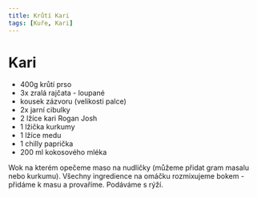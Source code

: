 ```yaml
---
title: Krůtí Kari
tags: [Kuře, Kari]
---
```


# Kari

* 400g krůtí prso 
* 3x zralá rajčata - loupané
* kousek zázvoru (velikosti palce)
* 2x jarní cibulky
* 2 lžíce kari Rogan Josh
* 1 lžička kurkumy
* 1 lžíce medu
* 1 chilly paprička
* 200 ml kokosového mléka

Wok na kterém opečeme maso na nudličky (můžeme přidat gram masalu nebo kurkumu).
Všechny ingredience na omáčku rozmixujeme bokem - přidáme k masu a provaříme. Podáváme s rýží.